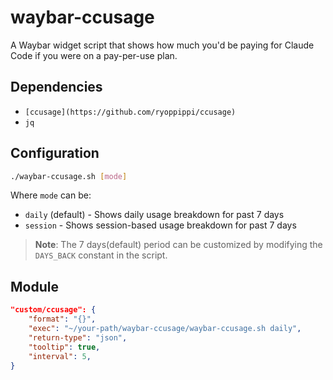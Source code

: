# waybar-ccusage

A Waybar widget script that shows how much you'd be paying for Claude Code if you were on a pay-per-use plan.

## Dependencies

- `[ccusage](https://github.com/ryoppippi/ccusage)`
- `jq`

## Configuration

```bash
./waybar-ccusage.sh [mode]
```

Where `mode` can be:
- `daily` (default) - Shows daily usage breakdown for past 7 days
- `session` - Shows session-based usage breakdown for past 7 days

> **Note**: The 7 days(default) period can be customized by modifying the `DAYS_BACK` constant in the script.

## Module

```json
"custom/ccusage": {
    "format": "{}",
    "exec": "~/your-path/waybar-ccusage/waybar-ccusage.sh daily",
    "return-type": "json",
    "tooltip": true,
    "interval": 5,
}
```